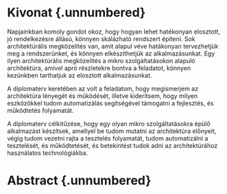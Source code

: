 Kivonat {.unnumbered}
=======

Napjainkban komoly gondot okoz, hogy hogyan lehet hatékonyan elosztott, jó rendelkezésre állású, könnyen skálázható rendszert építeni. Sok architektúrális megközelítés van, amit alapul véve hatákonyan tervezhetjük meg a rendszerünket, és könnyen elkészíthetjük az alkalmazásunkat. Egy ilyen architektúrális megközelítés a mikro szolgáltatásokon alapuló architektúra, amivel apró részletekre bontva a feladatot, könnyen kezünkben tarthatjuk az elosztott alkalmazásunkat.

A diplomaterv keretében az volt a feladatom, hogy megismerjem az architektúra lényegét és müködését, illetve kiderítsem, hogy milyen eszközökkel tudom automatizálás segítségével támogatni a fejlesztés, és működtetés folyamatát.

A diplomaterv célkitűzése, hogy egy olyan mikro szolgáltatásokra épülő alkalmazást készítsek, amellyel be tudom mutatni az architektúra előnyeit, végig tudom vezetni rajta a tesztelés folyamatát, tudom automatizálni a tesztelését, és működtetését, és betekintést tudok adni az architektúrához használatos technológiákba.

Abstract {.unnumbered}
========
